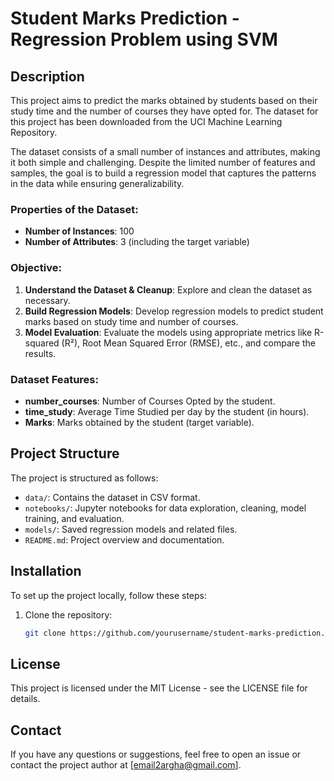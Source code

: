 # Student Marks Prediction - Regression Problem using SVM

## Description

This project aims to predict the marks obtained by students based on their study time and the number of courses they have opted for. The dataset for this project has been downloaded from the UCI Machine Learning Repository. 

The dataset consists of a small number of instances and attributes, making it both simple and challenging. Despite the limited number of features and samples, the goal is to build a regression model that captures the patterns in the data while ensuring generalizability.

### Properties of the Dataset:
- **Number of Instances**: 100
- **Number of Attributes**: 3 (including the target variable)

### Objective:
1. **Understand the Dataset & Cleanup**: Explore and clean the dataset as necessary.
2. **Build Regression Models**: Develop regression models to predict student marks based on study time and number of courses.
3. **Model Evaluation**: Evaluate the models using appropriate metrics like R-squared (R²), Root Mean Squared Error (RMSE), etc., and compare the results.

### Dataset Features:
- **number_courses**: Number of Courses Opted by the student.
- **time_study**: Average Time Studied per day by the student (in hours).
- **Marks**: Marks obtained by the student (target variable).

## Project Structure

The project is structured as follows:

- `data/`: Contains the dataset in CSV format.
- `notebooks/`: Jupyter notebooks for data exploration, cleaning, model training, and evaluation.
- `models/`: Saved regression models and related files.
- `README.md`: Project overview and documentation.

## Installation

To set up the project locally, follow these steps:

1. Clone the repository:
   ```bash
   git clone https://github.com/yourusername/student-marks-prediction.git

## License

This project is licensed under the MIT License - see the LICENSE file for details.

## Contact
If you have any questions or suggestions, feel free to open an issue or contact the project author at [email2argha@gmail.com].
